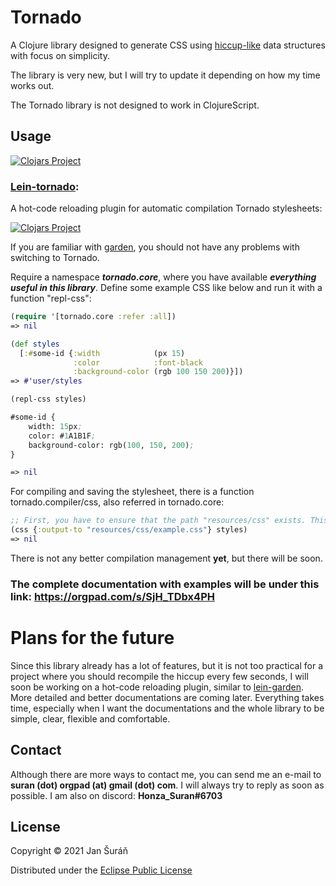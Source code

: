 # Tornado

A Clojure library designed to generate CSS using [hiccup-like](https://github.com/weavejester/hiccup)
data structures with focus on simplicity.

The library is very new, but I will try to update it depending on how my time works out.

The Tornado library is not designed to work in ClojureScript.

## Usage

[![Clojars Project](https://img.shields.io/clojars/v/org.clojars.jansuran03/tornado.svg)](https://clojars.org/org.clojars.jansuran03/tornado)

### [Lein-tornado](https://github.com/JanSuran03/lein-tornado):

A hot-code reloading plugin for automatic compilation Tornado stylesheets:

[![Clojars Project](https://img.shields.io/clojars/v/org.clojars.jansuran03/lein-tornado.svg)](https://clojars.org/org.clojars.jansuran03/lein-tornado)


If you are familiar with [garden](https://github.com/noprompt/garden), you should not have any problems with switching to Tornado.

Require a namespace ***tornado.core***, where you have available ***everything useful in this library***. Define some example CSS like below and run it with a function "repl-css":

```clojure
(require '[tornado.core :refer :all])
=> nil

(def styles
  [:#some-id {:width            (px 15)
              :color            :font-black
              :background-color (rgb 100 150 200)}])
=> #'user/styles

(repl-css styles)

#some-id {
    width: 15px;
    color: #1A1B1F;
    background-color: rgb(100, 150, 200);
}

=> nil
```

For compiling and saving the stylesheet, there is a function tornado.compiler/css, also referred in tornado.core:

```clojure
;; First, you have to ensure that the path "resources/css" exists. This will be solved later.
(css {:output-to "resources/css/example.css"} styles)
=> nil
```

There is not any better compilation management **yet**, but there will be soon.

### The complete documentation with examples will be under this link: https://orgpad.com/s/SjH_TDbx4PH

# Plans for the future

Since this library already has a lot of features, but it is not too practical for a project where you should recompile
the hiccup every few seconds, I will soon be working on a hot-code reloading plugin, similar to [lein-garden](https://github.com/noprompt/lein-garden).
More detailed and better documentations are coming later. Everything takes time, especially when I want the documentations
and the whole library to be simple, clear, flexible and comfortable.

## Contact

Although there are more ways to contact me, you can send me an e-mail to **suran (dot) orgpad (at) gmail (dot) com**. I will
always try to reply as soon as possible. I am also on discord: **Honza_Suran#6703**

## License

Copyright © 2021 Jan Šuráň

Distributed under the [Eclipse Public License](#http://www.eclipse.org/legal/epl-2.0.)
